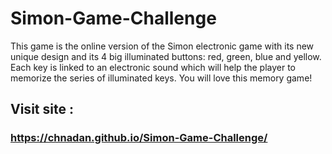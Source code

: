 # Simon-Game-Challenge
This game is the online version of the Simon electronic game with its new unique design and its 4 big illuminated buttons: red, green, blue and yellow. Each key is linked to an electronic sound which will help the player to memorize the series of illuminated keys. You will love this memory game!
## Visit site :
### https://chnadan.github.io/Simon-Game-Challenge/
